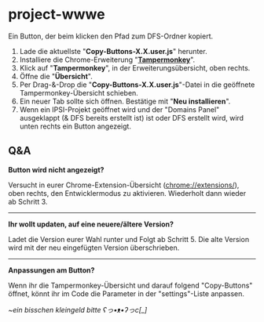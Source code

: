 # project-wwwe
Ein Button, der beim klicken den Pfad zum DFS-Ordner kopiert.

1. Lade die aktuellste "**Copy-Buttons-X.X.user.js**" herunter.
2. Installiere die Chrome-Erweiterung "**[Tampermonkey](https://chromewebstore.google.com/detail/tampermonkey/dhdgffkkebhmkfjojejmpbldmpobfkfo?hl=de)**".
3. Klick auf "**Tampermonkey**", in der Erweiterungsübersicht, oben rechts.
4. Öffne die "**Übersicht**".
5. Per Drag-&-Drop die "**Copy-Buttons-X.X.user.js**"-Datei in die geöffnete Tampermonkey-Übersicht schieben.
6. Ein neuer Tab sollte sich öffnen. Bestätige mit "**Neu installieren**".
7. Wenn ein IPSI-Projekt geöffnet wird und der "Domains Panel" ausgeklappt (& DFS bereits erstellt ist) ist oder DFS erstellt wird, wird unten rechts ein Button angezeigt.


## Q&A

**Button wird nicht angezeigt?**

Versucht in eurer Chrome-Extension-Übersicht ([chrome://extensions/](chrome://extensions/)), oben rechts, den Entwicklermodus zu aktivieren. Wiederholt dann wieder ab Schritt 3.

-------

**Ihr wollt updaten, auf eine neuere/ältere Version?**

Ladet die Version eurer Wahl runter und Folgt ab Schritt 5. Die alte Version wird mit der neu eingefügten Version überschrieben.

-------

**Anpassungen am Button?**

Wenn ihr die Tampermonkey-Übersicht und darauf folgend "Copy-Buttons" öffnet, könnt ihr im Code die Parameter in der "settings"-Liste anpassen.

*~ein bisschen kleingeld bitte ʕっ•ᴥ•ʔっc[_]*
